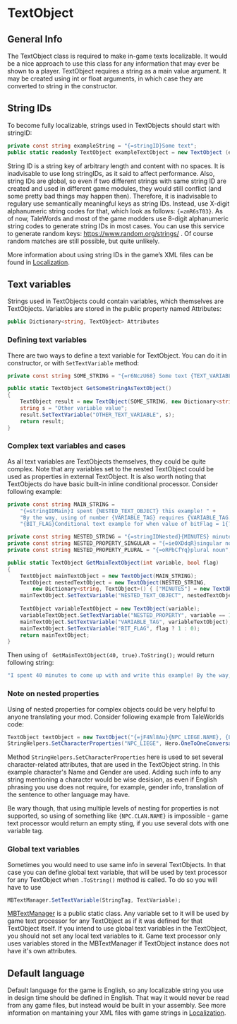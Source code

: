 # TextObject

## General Info
The TextObject class is required to make in-game texts localizable. It would be a nice approach to use this class for any information that may ever be shown to a player.
TextObject requires a string as a main value argument. It may be created using int or float arguments, in which case they are converted to string in the constructor.

## String IDs
To become fully localizable, strings used in TextObjects should start with stringID:
```csharp
private const string exampleString = "{=stringID}Some text";
public static readonly TextObject exampleTextObject = new TextObject (exampleString);
```
String ID is a string key of arbitrary length and content with no spaces. It is inadvisable to use long stringIDs, as it said to affect performance.
Also, string IDs are global, so even if two different strings with same string ID are created and used in different game modules,
they would still conflict (and some pretty bad things may happen then). Therefore, it is inadvisable to regulary use semantically meaningful keys as string IDs.
Instead, use X-digit alphanumeric string codes for that, which look as follows: `{=zmR6sT03}`.
As of now, TaleWords and most of the game modders use 8-digit alphanumeric string codes to generate string IDs in most cases.
You can use this service to generate random keys: https://www.random.org/strings/ . Of course random matches are still possible, but quite unlikely.

More information about using string IDs in the game’s XML files can be found in [Localization](README.md#notes-on-string-ids).

## Text variables
Strings used in TextObjects could contain variables, which themselves are TextObjects. Variables are stored in the public property named Attributes:
```csharp
public Dictionary<string, TextObject> Attributes 
```
### Defining text variables
There are two ways to define a text variable for TextObject. You can do it in constructor, or with `SetTextVariable` method:
```csharp
private const string SOME_STRING = "{=r6NczU68} Some text {TEXT_VARIABLE} more text {OTHER_TEXT_VARIABLE}.";

public static TextObject GetSomeStringAsTextObject()
{
    TextObject result = new TextObject(SOME_STRING, new Dictionary<string, TextObject>() { ["TEXT_VARIABLE"] = new TextObject("Variable value") });
    string s = "Other variable value";
    result.SetTextVariable("OTHER_TEXT_VARIABLE", s);
    return result;
}
```
### Complex text variables and cases
As all text variables are TextObjects themselves, they could be quite complex.
Note that any variables set to the nested TextObject could be used as properties in external TextObject.
It is also worth noting that TextObjects do have basic built-in inline conditional processor.
Consider following example:
```csharp
private const string MAIN_STRING =
    "{=stringIDMain}I spent {NESTED_TEXT_OBJECT} this example! " +
    "By the way, using of number {VARIABLE_TAG} requires {VARIABLE_TAG.NESTED_PROPERTY} after it! " +
    "{BIT_FLAG}Conditional text example for when value of bitFlag = 1{?}Another conditional text example for when value of bitFlag = 0{\\?}.";

private const string NESTED_STRING = "{=stringIDNested}{MINUTES} minutes to come up with and write";
private const string NESTED_PROPERTY_SINGULAR = "{=ie0XDdqR}singular noun";
private const string NESTED_PROPERTY_PLURAL = "{=oRPbCfYq}plural noun";

public static TextObject GetMainTextObject(int variable, bool flag)
{
    TextObject mainTextObject = new TextObject(MAIN_STRING);
    TextObject nestedTextObject = new TextObject(NESTED_STRING,
        new Dictionary<string, TextObject>() { ["MINUTES"] = new TextObject(variable) });
    mainTextObject.SetTextVariable("NESTED_TEXT_OBJECT", nestedTextObject);
      
    TextObject variableTextObject = new TextObject(variable);
    variableTextObject.SetTextVariable("NESTED_PROPERTY", variable == 1 ? NESTED_PROPERTY_SINGULAR : NESTED_PROPERTY_PLURAL);
    mainTextObject.SetTextVariable("VARIABLE_TAG", variableTextObject);
    mainTextObject.SetTextVariable("BIT_FLAG", flag ? 1 : 0);
    return mainTextObject;
}
```
Then using of ` GetMainTextObject(40, true).ToString();` would return following string:
```csharp
"I spent 40 minutes to come up with and write this example! By the way, using of number 40 requires plural noun after it! Conditional text example for when value of bitFlag = 1."
```
### Note on nested properties
Using of nested properties for complex objects could be very helpful to anyone translating your mod. Consider following example from TaleWorlds code:
```csharp
TextObject textObject = new TextObject("{=jF4Nl8Au}{NPC_LIEGE.NAME}, {LIEGE_RELATIONSHIP}? Long may {?NPC_LIEGE.GENDER}she{?}he{\\?} live.");
StringHelpers.SetCharacterProperties("NPC_LIEGE", Hero.OneToOneConversationHero.Clan.Leader.CharacterObject, null, textObject, false);
```
Method `StringHelpers.SetCharacterProperties` here is used to set several character-related attributes, that are used in the TextObject string.
In this example character's Name and Gender are used.
Adding such info to any string mentioning a character would be wise desision, as even if English phrasing you use does not require, for example, gender info,
translation of the sentence to other language may have.

Be wary though, that using multiple levels of nesting for properties is not supported, so using of something like `{NPC.CLAN.NAME}` is impossible -
game text processor would return an empty sting, if you use several dots with one variable tag.
### Global text variables
Sometimes you would need to use same info in several TextObjects.
In that case you can define global text variable, that will be used by text processor for any TextObject when `.ToString()` method is called. To do so you will have to use
```csharp
MBTextManager.SetTextVariable(StringTag, TextVariable);
```
[MBTextManager](MBTextManager.md) is a public static class. Any variable set to it will be used by game text processor for any TextObject as if it was defined for that TextObject itself. If you intend to use global text variables in the TextObject, you should not set any local text variables to it. Game text processor only uses variables stored in the MBTextManager if TextObject instance does not have it's own attributes.

## Default language
Default language for the game is English, so any localizable string you use in design time should be defined in English. That way it would never be read from any game files,
but instead would be built in your assembly. See more information on mantaining your XML files with game strings in [Localization](README.md#notes-on-std_module_strings_xml
).
